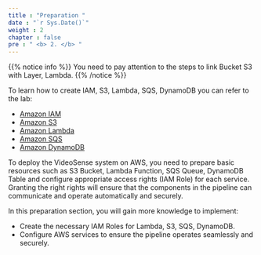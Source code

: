 ```yaml
---
title : "Preparation "
date : "`r Sys.Date()`"
weight : 2
chapter : false
pre : " <b> 2. </b> "
---
```


{{% notice info %}}
You need to pay attention to the steps to link Bucket S3 with Layer, Lambda. 
{{% /notice %}}

To learn how to create IAM, S3, Lambda, SQS, DynamoDB you can refer to the lab:
  - [Amazon IAM](https://000002.awsstudygroup.com/)
  - [Amazon S3](https://000057.awsstudygroup.com/vi)
  - [Amazon Lambda](https://000022.awsstudygroup.com/vi/)
  - [Amazon SQS](https://000077.awsstudygroup.com/vi/)
  - [Amazon DynamoDB](https://000060.awsstudygroup.com/vi/)

To deploy the VideoSense system on AWS, you need to prepare basic resources such as S3 Bucket, Lambda Function, SQS Queue, DynamoDB Table and configure appropriate access rights (IAM Role) for each service. Granting the right rights will ensure that the components in the pipeline can communicate and operate automatically and securely.

In this preparation section, you will gain more knowledge to implement:
- Create the necessary IAM Roles for Lambda, S3, SQS, DynamoDB.
- Configure AWS services to ensure the pipeline operates seamlessly and securely.